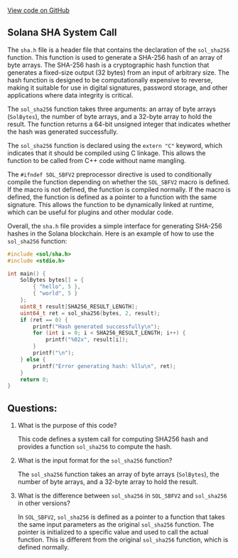 [View code on GitHub](https://github.com/solana-labs/solana/blob/master/sdk/sbf/c/inc/sol/sha.h)

## Solana SHA System Call

The `sha.h` file is a header file that contains the declaration of the `sol_sha256` function. This function is used to generate a SHA-256 hash of an array of byte arrays. The SHA-256 hash is a cryptographic hash function that generates a fixed-size output (32 bytes) from an input of arbitrary size. The hash function is designed to be computationally expensive to reverse, making it suitable for use in digital signatures, password storage, and other applications where data integrity is critical.

The `sol_sha256` function takes three arguments: an array of byte arrays (`SolBytes`), the number of byte arrays, and a 32-byte array to hold the result. The function returns a 64-bit unsigned integer that indicates whether the hash was generated successfully.

The `sol_sha256` function is declared using the `extern "C"` keyword, which indicates that it should be compiled using C linkage. This allows the function to be called from C++ code without name mangling.

The `#ifndef SOL_SBFV2` preprocessor directive is used to conditionally compile the function depending on whether the `SOL_SBFV2` macro is defined. If the macro is not defined, the function is compiled normally. If the macro is defined, the function is defined as a pointer to a function with the same signature. This allows the function to be dynamically linked at runtime, which can be useful for plugins and other modular code.

Overall, the `sha.h` file provides a simple interface for generating SHA-256 hashes in the Solana blockchain. Here is an example of how to use the `sol_sha256` function:

```c
#include <sol/sha.h>
#include <stdio.h>

int main() {
    SolBytes bytes[] = {
        { "hello", 5 },
        { "world", 5 }
    };
    uint8_t result[SHA256_RESULT_LENGTH];
    uint64_t ret = sol_sha256(bytes, 2, result);
    if (ret == 0) {
        printf("Hash generated successfully\n");
        for (int i = 0; i < SHA256_RESULT_LENGTH; i++) {
            printf("%02x", result[i]);
        }
        printf("\n");
    } else {
        printf("Error generating hash: %llu\n", ret);
    }
    return 0;
}
```
## Questions: 
 1. What is the purpose of this code?
    
    This code defines a system call for computing SHA256 hash and provides a function `sol_sha256` to compute the hash.

2. What is the input format for the `sol_sha256` function?
    
    The `sol_sha256` function takes an array of byte arrays (`SolBytes`), the number of byte arrays, and a 32-byte array to hold the result.

3. What is the difference between `sol_sha256` in `SOL_SBFV2` and `sol_sha256` in other versions?
    
    In `SOL_SBFV2`, `sol_sha256` is defined as a pointer to a function that takes the same input parameters as the original `sol_sha256` function. The pointer is initialized to a specific value and used to call the actual function. This is different from the original `sol_sha256` function, which is defined normally.